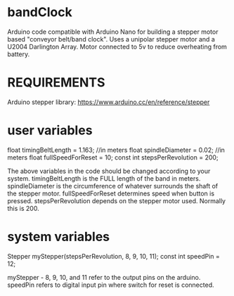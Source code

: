# bandClock
Arduino code compatible with Arduino Nano for building a stepper motor based "conveyor belt/band clock".
Uses a unipolar stepper motor and a U2004 Darlington Array.
Motor connected to 5v to reduce overheating from battery.

# REQUIREMENTS
Arduino stepper library:
https://www.arduino.cc/en/reference/stepper

# user variables
float timingBeltLength = 1.163; //in meters
float spindleDiameter = 0.02; //in meters
float fullSpeedForReset = 10;
const int stepsPerRevolution = 200;

The above variables in the code should be changed according to your system.
timingBeltLength is the FULL length of the band in meters.
spindleDiameter is the circumference of whatever surrounds the shaft of the stepper motor.
fullSpeedForReset determines speed when button is pressed.
stepsPerRevolution depends on the stepper motor used. Normally this is 200.

# system variables

Stepper myStepper(stepsPerRevolution, 8, 9, 10, 11);
const int speedPin = 12;

myStepper - 8, 9, 10, and 11 refer to the output pins on the arduino.
speedPin refers to digital input pin where switch for reset is connected.
